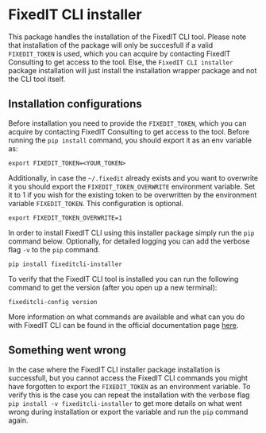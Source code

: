# FixedIT CLI installer
This package handles the installation of the FixedIT CLI tool. Please note that installation of the package will only be succesfull if a valid `FIXEDIT_TOKEN` is used, which you can acquire by contacting FixedIT Consulting to get access to the tool. Else, the `FixedIT CLI installer` package installation will just install the installation wrapper package and not the CLI tool itself.

## Installation configurations

Before installation you need to provide the `FIXEDIT_TOKEN`, which you can acquire by contacting FixedIT Consulting to get access to the tool. Before running the `pip install` command, you should export it as an env variable as:
```
export FIXEDIT_TOKEN=<YOUR_TOKEN>
```

Additionally, in case the `~/.fixedit` already exists and you want to overwrite it you should export the `FIXEDIT_TOKEN_OVERWRITE` environment variable. 
Set it to 1 if you wish for the existing token to be overwritten by the environment variable `FIXEDIT_TOKEN`. This configuration is optional.
```
export FIXEDIT_TOKEN_OVERWRITE=1
```

In order to install FixedIT CLI using this installer package simply run the `pip` command below.
Optionally, for detailed logging you can add the verbose flag `-v` to the `pip` command.
```
pip install fixeditcli-installer
```

To verify that the FixedIT CLI tool is installed you can run the following command to get the version
(after you open up a new terminal):
```
fixeditcli-config version
```

More information on what commands are available and what can you do with FixedIT CLI can be found in the official documentation page [here](https://github.com/fixedit-ai/fappcli-readme).

## Something went wrong
In the case where the FixedIT CLI installer package installation is successfull, but you cannot access the FixedIT CLI commands you might have forgotten to export the `FIXEDIT_TOKEN` as an environment variable. To verify this is the case you can repeat the installation with the verbose flag `pip install -v fixeditcli-installer` to get more details on what went wrong during installation or export the variable and run the `pip` command again.
